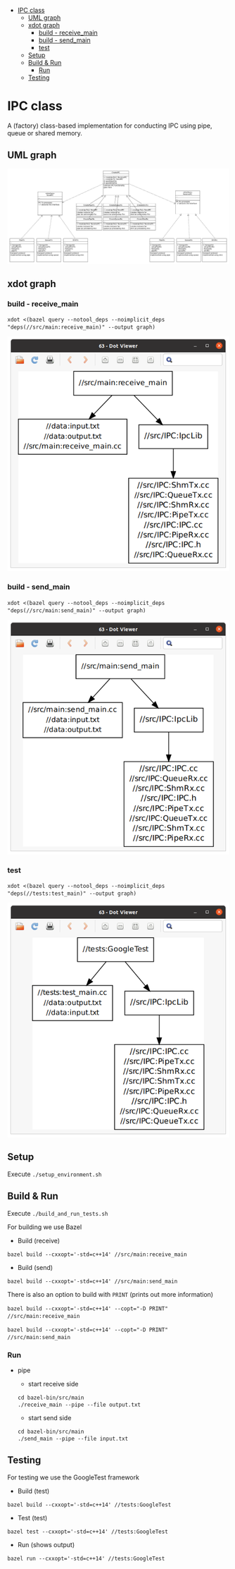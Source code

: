 - [IPC class](#ipc-class)
  - [UML graph](#uml-graph)
  - [xdot graph](#xdot-graph)
    - [build - receive_main](#build---receive_main)
    - [build - send_main](#build---send_main)
    - [test](#test)
  - [Setup](#setup)
  - [Build & Run](#build--run)
    - [Run](#run)
  - [Testing](#testing)

# IPC class

A (factory) class-based implementation for conducting IPC using pipe, queue or shared memory.

## UML graph

![uml-graph.jpg](/uml-graph.jpg)

## xdot graph

### build - receive_main

`xdot <(bazel query --notool_deps --noimplicit_deps "deps(//src/main:receive_main)" --output graph)`

![images/build-receive-main.png](/images/build-receive-main.png)

### build - send_main

`xdot <(bazel query --notool_deps --noimplicit_deps "deps(//src/main:send_main)" --output graph)`

![images/build-send-main.png](/images/build-send-main.png)

### test

`xdot <(bazel query --notool_deps --noimplicit_deps "deps(//tests:test_main)" --output graph)`

![images/test-graph.png](/images/test-graph.png)

## Setup

Execute `./setup_environment.sh`

## Build & Run

Execute `./build_and_run_tests.sh`

For building we use Bazel

- Build (receive)
  
```
bazel build --cxxopt='-std=c++14' //src/main:receive_main
```

- Build (send)
  
```
bazel build --cxxopt='-std=c++14' //src/main:send_main
```

There is also an option to build with `PRINT` (prints out more information)

`bazel build --cxxopt='-std=c++14' --copt="-D PRINT" //src/main:receive_main`

`bazel build --cxxopt='-std=c++14' --copt="-D PRINT" //src/main:send_main`

### Run

- pipe

  - start receive side

  ```
  cd bazel-bin/src/main
  ./receive_main --pipe --file output.txt
  ```

  - start send side

  ```
  cd bazel-bin/src/main
  ./send_main --pipe --file input.txt
  ```

## Testing

For testing we use the GoogleTest framework

- Build (test)

```
bazel build --cxxopt='-std=c++14' //tests:GoogleTest
```

- Test (test)

```
bazel test --cxxopt='-std=c++14' //tests:GoogleTest
```

- Run (shows output)

```
bazel run --cxxopt='-std=c++14' //tests:GoogleTest
```